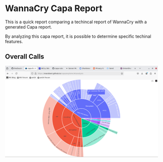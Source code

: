 # WannaCry Capa Report

This is a quick report comparing a techincal report of WannaCry with a generated Capa report.

By analyzing this capa report, it is possible to determine specific techinal features. 

## Overall Calls

![Call Pie Chart](img/pie.png)



